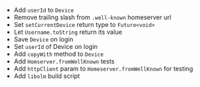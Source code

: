 - Add `userId` to `Device`
- Remove trailing slash from `.well-known` homeserver url
- Set `setCurrentDevice` return type to `Future<void>`
- Let `Username.toString` return its value
- Save `Device` on login
- Set `userId` of Device on login
- Add `copyWith` method to `Device`
- Add `Homserver.fromWellKnown` tests
- Add `httpClient` param to `Homeserver.fromWellKnown` for testing
- Add `libolm` build script
